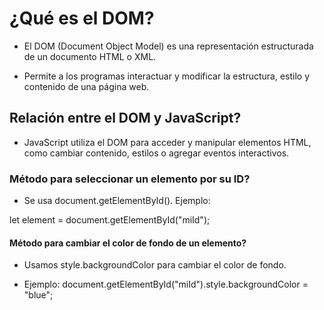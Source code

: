 # ¿Qué es el DOM?

- El DOM (Document Object Model) es una representación estructurada de un documento HTML o XML.

- Permite a los programas interactuar y modificar la estructura, estilo y contenido de una página web.

## Relación entre el DOM y JavaScript?

- JavaScript utiliza el DOM para acceder y manipular elementos HTML, como cambiar contenido, estilos o agregar eventos interactivos.

### Método para seleccionar un elemento por su ID?

- Se usa document.getElementById(). Ejemplo:

let element = document.getElementById("miId");

#### Método para cambiar el color de fondo de un elemento?

- Usamos style.backgroundColor para cambiar el color de fondo.

- Ejemplo: document.getElementById("miId").style.backgroundColor = "blue";
